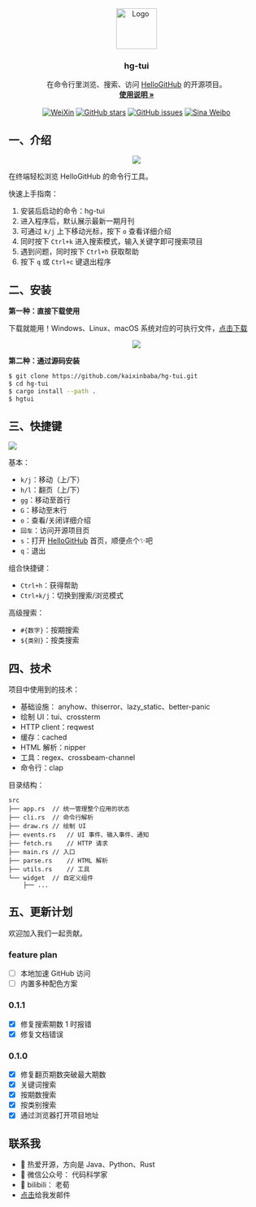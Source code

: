 
<div align="center">
  <a href="https://github.com/kaixinbaba/hg-tui">
    <img src="doc/img/logo.png" alt="Logo" width="80" height="80">
  </a>

  <h3 align="center">hg-tui</h3>

  <p align="center">
    在命令行里浏览、搜索、访问 <a href="https://github.com/521xueweihan/HelloGitHub">HelloGitHub</a> 的开源项目。
    <br />
    <a href="doc/instruction.md"><strong>使用说明 »</strong></a>
    <br />
    <br />
    <a href="https://cdn.jsdelivr.net/gh/521xueweihan/img_logo@main/logo/weixin.png"><img src="https://img.shields.io/badge/Talk-%E5%BE%AE%E4%BF%A1%E7%BE%A4-brightgreen.svg?style=popout-square" alt="WeiXin"></a>
    <a href="https://github.com/kaixinbaba/hg-tui/stargazers"><img src="https://img.shields.io/github/stars/kaixinbaba/hg-tui.svg?style=popout-square" alt="GitHub stars"></a>
    <a href="https://github.com/kaixinbaba/hg-tui/issues"><img src="https://img.shields.io/github/issues/kaixinbaba/hg-tui.svg?style=popout-square" alt="GitHub issues"></a>
        <a href="https://weibo.com/hellogithub"><img src="https://img.shields.io/badge/%E6%96%B0%E6%B5%AA-Weibo-red.svg?style=popout-square" alt="Sina Weibo"></a>
  </p>
</div>

## 一、介绍

<p align="center"><img src='doc/img/cover.png' style="max-width:80%; max-height=80%;"></img></p>

在终端轻松浏览 HelloGitHub 的命令行工具。

快速上手指南：

1. 安装后启动的命令：hg-tui
2. 进入程序后，默认展示最新一期月刊
3. 可通过 `k/j` 上下移动光标，按下 `o` 查看详细介绍
4. 同时按下 `Ctrl+k` 进入搜索模式，输入关键字即可搜索项目
5. 遇到问题，同时按下 `Ctrl+h` 获取帮助
5. 按下 `q` 或 `Ctrl+c` 键退出程序


## 二、安装

**第一种：直接下载使用**

下载就能用！Windows、Linux、macOS 系统对应的可执行文件，[点击下载](https://github.com/kaixinbaba/hg-tui/releases)

<p align="center"><img src='doc/img/releases.png' style="max-width:80%; max-height=80%;"></img></p>


**第二种：通过源码安装**

```bash
$ git clone https://github.com/kaixinbaba/hg-tui.git
$ cd hg-tui
$ cargo install --path .
$ hgtui
```

## 三、快捷键

![](doc/img/help.png)

基本：
- `k/j`：移动（上/下）
- `h/l`：翻页（上/下）
- `gg`：移动至首行
- `G`：移动至末行
- `o`：查看/关闭详细介绍
- `回车`：访问开源项目页
- `s`：打开 [HelloGitHub](https://github.com/521xueweihan/HelloGitHub) 首页，顺便点个✨吧
- `q`：退出

组合快捷键：
- `Ctrl+h`：获得帮助
- `Ctrl+k/j`：切换到搜索/浏览模式

高级搜索：
- `#{数字}`：按期搜索
- `${类别}`：按类搜索

## 四、技术

项目中使用到的技术：

- 基础设施： anyhow、thiserror、lazy_static、better-panic
- 绘制 UI：tui、crossterm
- HTTP client：reqwest
- 缓存：cached
- HTML 解析：nipper
- 工具：regex、crossbeam-channel
- 命令行：clap

目录结构：

```
src
├── app.rs	// 统一管理整个应用的状态
├── cli.rs	// 命令行解析
├── draw.rs	// 绘制 UI
├── events.rs   // UI 事件、输入事件、通知
├── fetch.rs	// HTTP 请求
├── main.rs	// 入口
├── parse.rs	// HTML 解析
├── utils.rs	// 工具
└── widget 	// 自定义组件
    ├── ...
```

## 五、更新计划

欢迎加入我们一起贡献。

### feature plan
- [ ] 本地加速 GitHub 访问
- [ ] 内置多种配色方案

### 0.1.1

- [x] 修复搜索期数 1 时报错
- [x] 修复文档错误

### 0.1.0

- [x] 修复翻页期数突破最大期数
- [x] 关键词搜索
- [x] 按期数搜索
- [x] 按类别搜索
- [x] 通过浏览器打开项目地址

## 联系我
- 🔭 热爱开源，方向是 Java、Python、Rust
- 🌱 微信公众号： 代码科学家
- 💬 bilibili： 老荀
- <a href="mailto:452914639@qq.com">点击</a>给我发邮件
